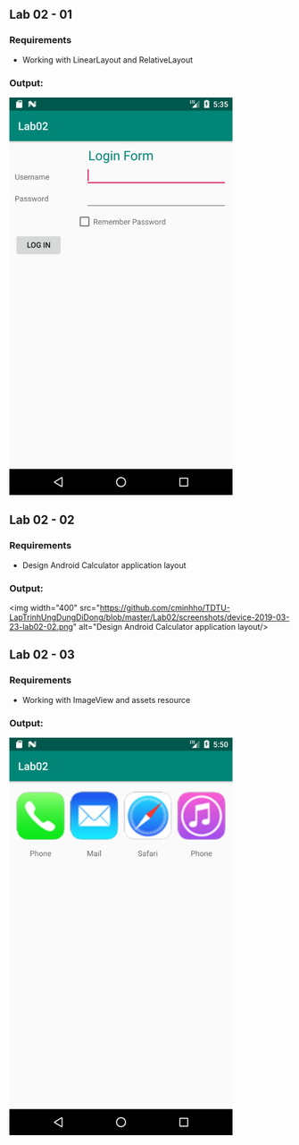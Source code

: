 ## Lab 02 - 01
### Requirements
- Working with LinearLayout and RelativeLayout
### Output:
<img width="400" src="https://github.com/cminhho/TDTU-LapTrinhUngDungDiDong/blob/master/Lab02/screenshots/device-2019-03-23-lab02-01.png" alt="Working with LinearLayout and RelativeLayout"/>


## Lab 02 - 02
### Requirements
- Design Android Calculator application layout
### Output:
<img width="400" src="https://github.com/cminhho/TDTU-LapTrinhUngDungDiDong/blob/master/Lab02/screenshots/device-2019-03-23-lab02-02.png" alt="Design Android Calculator application layout/>


## Lab 02 - 03
### Requirements
- Working with ImageView and assets resource 
### Output:
<img width="400" src="https://github.com/cminhho/TDTU-LapTrinhUngDungDiDong/blob/master/Lab02/screenshots/device-2019-03-23-lab02-03.png" alt="Working with ImageView and assets resource "/>


 